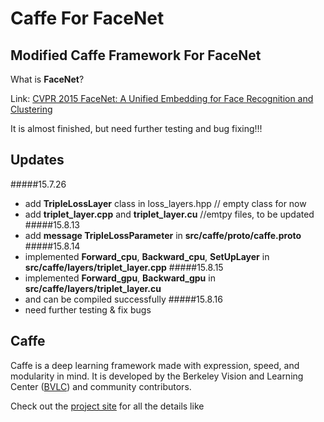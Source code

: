 # Caffe For FaceNet

## Modified Caffe Framework For FaceNet
What is **FaceNet**?

Link: [CVPR 2015 FaceNet: A Unified Embedding for Face Recognition and Clustering](http://arxiv.org/abs/1503.03832)

It is almost finished, but need further testing and bug fixing!!!

## Updates
#####15.7.26
- add **TripleLossLayer** class in loss_layers.hpp // empty class for now
- add **triplet_layer.cpp** and **triplet_layer.cu** //emtpy files, to be updated
#####15.8.13
- add **message TripleLossParameter** in **src/caffe/proto/caffe.proto**
#####15.8.14
- implemented **Forward_cpu**, **Backward_cpu**, **SetUpLayer** in **src/caffe/layers/triplet_layer.cpp**
#####15.8.15
- implemented **Forward_gpu**, **Backward_gpu** in **src/caffe/layers/triplet_layer.cu**
- and can be compiled successfully
#####15.8.16
- need further testing & fix bugs

## Caffe
Caffe is a deep learning framework made with expression, speed, and modularity in mind.
It is developed by the Berkeley Vision and Learning Center ([BVLC](http://bvlc.eecs.berkeley.edu)) and community contributors.

Check out the [project site](http://caffe.berkeleyvision.org) for all the details like

